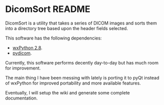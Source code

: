 DicomSort README
================

DicomSort is a utility that takes a series of DICOM images and sorts them into
a directory tree based upon the header fields selected.

This software has the following dependencies:
*   [wxPython 2.8](http://www.wxpython.org/download.php).
*   [pydicom](http://code.google.com/p/pydicom/).

Currently, this software performs decently day-to-day but has much room for
improvement.

The main thing I have been messing with lately is porting it to pyQt instead
of wxPython for improved portability and more available features.

Eventually, I will setup the wiki and generate some complete documentation.
